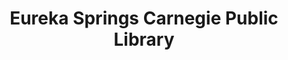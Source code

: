 ---
layout: repo
title: "Eureka Springs Carnegie Public Library"
id: 1193
permalink: repos/1193/
---